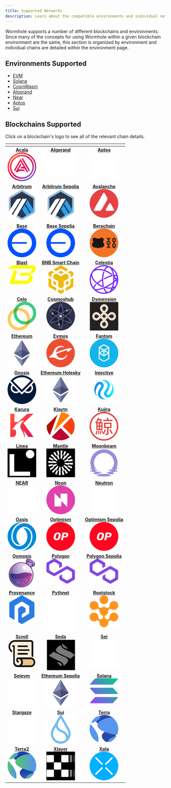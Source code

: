 ```yaml
---
title: Supported Networks
description: Learn about the compatible environments and individual networks that Wormhole supports. Readers can click on each of the blockchain logos for more information.
---
```


Wormhole supports a number of different blockchains and environments. Since many of the concepts for using Wormhole within a given blockchain environment are the same, this section is organized by environment and individual chains are detailed within the environment page. 

## Environments Supported

- [EVM](./evm/README.md)
- [Solana](./solana/README.md)
- [CosmWasm](./cosmwasm/README.md)
- [Algorand](./algorand/README.md)
- [Near](./near/README.md)
- [Aptos](./aptos/README.md)
- [Sui](./sui/README.md)

## Blockchains Supported

Click on a blockchain's logo to see all of the relevant chain details.
<table data-view="cards" data-full-width="false">
<thead>
    <tr>
        <th></th>
        <th data-hidden data-card-target data-type="content-ref"></th>
        <th data-hidden data-card-cover data-type="files"></th>
    </tr>
</thead>
<tbody>
<tr>
    <td style="vertical-align: top; text-align: center;">
        <a href="../blockchain-environments/acala/README.md#acala">
            <strong>Acala</strong><br>
            <img src="/images/build/start-building/supported-networks/acala.webp" alt="Acala" style="width:90px; height:auto;">
        </a>
    </td>
    <td style="vertical-align: top; text-align: center;">
        <a href="../blockchain-environments/algorand/README.md#algorand">
            <strong>Algorand</strong><br>
            <img src="/images/build/start-building/supported-networks/algorand.webp" alt="Algorand" style="width:90px; height:auto;">
        </a>
    </td>
    <td style="vertical-align: top; text-align: center;">
        <a href="../blockchain-environments/aptos/README.md#aptos">
            <strong>Aptos</strong><br>
            <img src="/images/build/start-building/supported-networks/aptos.webp" alt="Aptos" style="width:90px; height:auto;">
        </a>
    </td>
</tr>
<tr>
    <td style="vertical-align: top; text-align: center;">
        <a href="/build/start-building/evm#arbitrum">
            <strong>Arbitrum</strong><br>
            <img src="/images/build/start-building/supported-networks/arbitrum.webp" alt="Arbitrum" style="width:90px; height:auto;">
        </a>
    </td>
    <td style="vertical-align: top; text-align: center;">
        <a href="/build/start-building/evm#arbitrum_sepolia">
            <strong>Arbitrum Sepolia</strong><br>
            <img src="/images/build/start-building/supported-networks/arbitrum-sepolia.webp" alt="Arbitrum Sepolia" style="width:90px; height:auto;">
        </a>
    </td>
    <td style="vertical-align: top; text-align: center;">
        <a href="/build/start-building/evm#avalanche">
            <strong>Avalanche</strong><br>
            <img src="/images/build/start-building/supported-networks/avalanche.webp" alt="Avalanche" style="width:90px; height:auto;">
        </a>
    </td>
</tr>
<tr>
    <td style="vertical-align: top; text-align: center;">
        <a href="/build/start-building/evm#base">
            <strong>Base</strong><br>
            <img src="/images/build/start-building/supported-networks/base.webp" alt="Base" style="width:90px; height:auto;">
        </a>
    </td>
    <td style="vertical-align: top; text-align: center;">
        <a href="/build/start-building/evm#base_sepolia">
            <strong>Base Sepolia</strong><br>
            <img src="/images/build/start-building/supported-networks/base_sepolia.webp" alt="Base Sepolia" style="width:90px; height:auto;">
        </a>
    </td>
    <td style="vertical-align: top; text-align: center;">
        <a href="/build/start-building/evm#berachain">
            <strong>Berachain</strong><br>
            <img src="/images/build/start-building/supported-networks/berachain.webp" alt="Berachain" style="width:90px; height:auto;">
        </a>
    </td>
</tr>
<tr>
    <td style="vertical-align: top; text-align: center;">
        <a href="/build/start-building/evm#blast">
            <strong>Blast</strong><br>
            <img src="/images/build/start-building/supported-networks/blast.webp" alt="Blast" style="width:90px; height:auto;">
        </a>
    </td>
    <td style="vertical-align: top; text-align: center;">
        <a href="/build/start-building/evm#bnb-smart-chain">
            <strong>BNB Smart Chain</strong><br>
            <img src="/images/build/start-building/supported-networks/bsc.webp" alt="BNB Smart Chain" style="width:90px; height:auto;">
        </a>
    </td>
    <td style="vertical-align: top; text-align: center;">
        <a href="../blockchain-environments/cosmwasm/README.md#celestia">
            <strong>Celestia</strong><br>
            <img src="/images/build/start-building/supported-networks/celestia.webp" alt="Celestia" style="width:90px; height:auto;">
        </a>
    </td>
</tr>
<tr>
    <td style="vertical-align: top; text-align: center;">
        <a href="/build/start-building/evm#celo">
            <strong>Celo</strong><br>
            <img src="/images/build/start-building/supported-networks/celo.webp" alt="Celo" style="width:90px; height:auto;">
        </a>
    </td>
    <td style="vertical-align: top; text-align: center;">
        <a href="../blockchain-environments/cosmwasm/README.md#cosmoshub">
            <strong>Cosmoshub</strong><br>
            <img src="/images/build/start-building/supported-networks/cosmoshub.webp" alt="Cosmoshub" style="width:90px; height:auto;">
        </a>
    </td>
    <td style="vertical-align: top; text-align: center;">
        <a href="../blockchain-environments/cosmwasm/README.md#dymension">
            <strong>Dymension</strong><br>
            <img src="/images/build/start-building/supported-networks/dymension.webp" alt="Dymension" style="width:90px; height:auto;">
        </a>
    </td>
</tr>
<tr>
    <td style="vertical-align: top; text-align: center;">
        <a href="/build/start-building/evm#ethereum">
            <strong>Ethereum</strong><br>
            <img src="/images/build/start-building/supported-networks/ethereum.webp" alt="Ethereum" style="width:90px; height:auto;">
        </a>
    </td>
    <td style="vertical-align: top; text-align: center;">
        <a href="../blockchain-environments/cosmwasm/README.md#evmos">
            <strong>Evmos</strong><br>
            <img src="/images/build/start-building/supported-networks/evmos.webp" alt="Evmos" style="width:90px; height:auto;">
        </a>
    </td>
    <td style="vertical-align: top; text-align: center;">
        <a href="/build/start-building/evm#fantom">
            <strong>Fantom</strong><br>
            <img src="/images/build/start-building/supported-networks/fantom.webp" alt="Fantom" style="width:90px; height:auto;">
        </a>
    </td>
</tr>
<tr>
    <td style="vertical-align: top; text-align: center;">
        <a href="/build/start-building/evm#gnosis">
            <strong>Gnosis</strong><br>
            <img src="/images/build/start-building/supported-networks/gnosis.webp" alt="Gnosis" style="width:90px; height:auto;">
        </a>
    </td>
    <td style="vertical-align: top; text-align: center;">
        <a href="/build/start-building/evm#holesky">
            <strong>Ethereum Holesky</strong><br>
            <img src="/images/build/start-building/supported-networks/holesky.webp" alt="Ethereum Holesky" style="width:90px; height:auto;">
        </a>
    </td>
    <td style="vertical-align: top; text-align: center;">
        <a href="../blockchain-environments/cosmwasm/README.md#injective">
            <strong>Injective</strong><br>
            <img src="/images/build/start-building/supported-networks/injective.webp" alt="Injective" style="width:90px; height:auto;">
        </a>
    </td>
</tr>
<tr>
    <td style="vertical-align: top; text-align: center;">
        <a href="/build/start-building/evm#karura">
            <strong>Karura</strong><br>
            <img src="/images/build/start-building/supported-networks/karura.webp" alt="Karura" style="width:90px; height:auto;">
        </a>
    </td>
    <td style="vertical-align: top; text-align: center;">
        <a href="/build/start-building/evm#klaytn">
            <strong>Klaytn</strong><br>
            <img src="/images/build/start-building/supported-networks/klaytn.webp" alt="Klaytn" style="width:90px; height:auto;">
        </a>
    </td>
    <td style="vertical-align: top; text-align: center;">
        <a href="../blockchain-environments/cosmwasm/README.md#kujira">
            <strong>Kujira</strong><br>
            <img src="/images/build/start-building/supported-networks/kujira.webp" alt="Kujira" style="width:90px; height:auto;">
        </a>
    </td>
</tr>
<tr>
    <td style="vertical-align: top; text-align: center;">
        <a href="/build/start-building/evm#linea">
            <strong>Linea</strong><br>
            <img src="/images/build/start-building/supported-networks/linea.webp" alt="Linea" style="width:90px; height:auto;">
        </a>
    </td>
    <td style="vertical-align: top; text-align: center;">
        <a href="/build/start-building/evm#mantle">
            <strong>Mantle</strong><br>
            <img src="/images/build/start-building/supported-networks/mantle.webp" alt="Mantle" style="width:90px; height:auto;">
        </a>
    </td>
    <td style="vertical-align: top; text-align: center;">
        <a href="/build/start-building/evm#moonbeam">
            <strong>Moonbeam</strong><br>
            <img src="/images/build/start-building/supported-networks/moonbeam.webp" alt="Moonbeam" style="width:90px; height:auto;">
        </a>
    </td>
</tr>
<tr>
    <td style="vertical-align: top; text-align: center;">
        <a href="../blockchain-environments/near/README.md#near">
            <strong>NEAR</strong><br>
            <img src="/images/build/start-building/supported-networks/near.webp" alt="NEAR" style="width:90px; height:auto;">
        </a>
    </td>
    <td style="vertical-align: top; text-align: center;">
        <a href="/build/start-building/evm#neon">
            <strong>Neon</strong><br>
            <img src="/images/build/start-building/supported-networks/neon.webp" alt="Neon" style="width:90px; height:auto;">
        </a>
    </td>
    <td style="vertical-align: top; text-align: center;">
        <a href="../blockchain-environments/cosmwasm/README.md#neutron">
            <strong>Neutron</strong><br>
            <img src="/images/build/start-building/supported-networks/neutron.webp" alt="Neutron" style="width:90px; height:auto;">
        </a>
    </td>
</tr>
<tr>
    <td style="vertical-align: top; text-align: center;">
        <a href="/build/start-building/evm#oasis">
            <strong>Oasis</strong><br>
            <img src="/images/build/start-building/supported-networks/oasis.webp" alt="Oasis" style="width:90px; height:auto;">
        </a>
    </td>
    <td style="vertical-align: top; text-align: center;">
        <a href="/build/start-building/evm#optimism">
            <strong>Optimism</strong><br>
            <img src="/images/build/start-building/supported-networks/optimism.webp" alt="Optimism" style="width:90px; height:auto;">
        </a>
    </td>
    <td style="vertical-align: top; text-align: center;">
        <a href="/build/start-building/evm#optimism_sepolia">
            <strong>Optimism Sepolia</strong><br>
            <img src="/images/build/start-building/supported-networks/optimism_sepolia.webp" alt="Optimism Sepolia" style="width:90px; height:auto;">
        </a>
    </td>
</tr>
<tr>
    <td style="vertical-align: top; text-align: center;">
        <a href="../blockchain-environments/cosmwasm/README.md#osmosis">
            <strong>Osmosis</strong><br>
            <img src="/images/build/start-building/supported-networks/osmosis.webp" alt="Osmosis" style="width:90px; height:auto;">
        </a>
    </td>
    <td style="vertical-align: top; text-align: center;">
        <a href="/build/start-building/evm#polygon">
            <strong>Polygon</strong><br>
            <img src="/images/build/start-building/supported-networks/polygon.webp" alt="Polygon" style="width:90px; height:auto;">
        </a>
    </td>
    <td style="vertical-align: top; text-align: center;">
        <a href="/build/start-building/evm#polygon_sepolia">
            <strong>Polygon Sepolia</strong><br>
            <img src="/images/build/start-building/supported-networks/polygon_sepolia.webp" alt="Polygon Sepolia" style="width:90px; height:auto;">
        </a>
    </td>
</tr>
<tr>
    <td style="vertical-align: top; text-align: center;">
        <a href="../blockchain-environments/cosmwasm/README.md#provenance">
            <strong>Provenance</strong><br>
            <img src="/images/build/start-building/supported-networks/provenance.webp" alt="Provenance" style="width:90px; height:auto;">
        </a>
    </td>
    <td style="vertical-align: top; text-align: center;">
        <a href="../blockchain-environments/solana/README.md#pythnet">
            <strong>Pythnet</strong><br>
            <img src="/images/build/start-building/supported-networks/pythnet.webp" alt="Pythnet" style="width:90px; height:auto;">
        </a>
    </td>
    <td style="vertical-align: top; text-align: center;">
        <a href="/build/start-building/evm#rootstock">
            <strong>Rootstock</strong><br>
            <img src="/images/build/start-building/supported-networks/rootstock.webp" alt="Rootstock" style="width:90px; height:auto;">
        </a>
    </td>
</tr>
<tr>
    <td style="vertical-align: top; text-align: center;">
        <a href="/build/start-building/evm#scroll">
            <strong>Scroll</strong><br>
            <img src="/images/build/start-building/supported-networks/scroll.webp" alt="Scroll" style="width:90px; height:auto;">
        </a>
    </td>
    <td style="vertical-align: top; text-align: center;">
        <a href="../blockchain-environments/cosmwasm/README.md#seda">
            <strong>Seda</strong><br>
            <img src="/images/build/start-building/supported-networks/seda.webp" alt="Seda" style="width:90px; height:auto;">
        </a>
    </td>
    <td style="vertical-align: top; text-align: center;">
        <a href="../blockchain-environments/cosmwasm/README.md#sei">
            <strong>Sei</strong><br>
            <img src="/images/build/start-building/supported-networks/sei.webp" alt="Sei" style="width:90px; height:auto;">
        </a>
    </td>
</tr>
<tr>
    <td style="vertical-align: top; text-align: center;">
        <a href="/build/start-building/evm#seievm">
            <strong>Seievm</strong><br>
            <img src="/images/build/start-building/supported-networks/seievm.webp" alt="Seievm" style="width:90px; height:auto;">
        </a>
    </td>
    <td style="vertical-align: top; text-align: center;">
        <a href="/build/start-building/evm#sepolia">
            <strong>Ethereum Sepolia</strong><br>
            <img src="/images/build/start-building/supported-networks/sepolia.webp" alt="Ethereum Sepolia" style="width:90px; height:auto;">
        </a>
    </td>
    <td style="vertical-align: top; text-align: center;">
        <a href="../blockchain-environments/solana/README.md#solana">
            <strong>Solana</strong><br>
            <img src="/images/build/start-building/supported-networks/solana.webp" alt="Solana" style="width:90px; height:auto;">
        </a>
    </td>
</tr>
<tr>
    <td style="vertical-align: top; text-align: center;">
        <a href="../blockchain-environments/cosmwasm/README.md#stargaze">
            <strong>Stargaze</strong><br>
            <img src="/images/build/start-building/supported-networks/stargaze.webp" alt="Stargaze" style="width:90px; height:auto;">
        </a>
    </td>
    <td style="vertical-align: top; text-align: center;">
        <a href="../blockchain-environments/sui/README.md#sui">
            <strong>Sui</strong><br>
            <img src="/images/build/start-building/supported-networks/sui.webp" alt="Sui" style="width:90px; height:auto;">
        </a>
    </td>
    <td style="vertical-align: top; text-align: center;">
        <a href="../blockchain-environments/cosmwasm/README.md#terra">
            <strong>Terra</strong><br>
            <img src="/images/build/start-building/supported-networks/terra.webp" alt="Terra" style="width:90px; height:auto;">
        </a>
    </td>
</tr>
<tr>
    <td style="vertical-align: top; text-align: center;">
        <a href="../blockchain-environments/cosmwasm/README.md#terra2">
            <strong>Terra2</strong><br>
            <img src="/images/build/start-building/supported-networks/terra2.webp" alt="Terra2" style="width:90px; height:auto;">
        </a>
    </td>
    <td style="vertical-align: top; text-align: center;">
        <a href="/build/start-building/evm#xlayer">
            <strong>Xlayer</strong><br>
            <img src="/images/build/start-building/supported-networks/xlayer.webp" alt="Xlayer" style="width:90px; height:auto;">
        </a>
    </td>
    <td style="vertical-align: top; text-align: center;">
        <a href="../blockchain-environments/cosmwasm/README.md#xpla">
            <strong>Xpla</strong><br>
            <img src="/images/build/start-building/supported-networks/xpla.webp" alt="Xpla" style="width:90px; height:auto;">
        </a>
    </td>
</tr>
</tbody>
</table>
